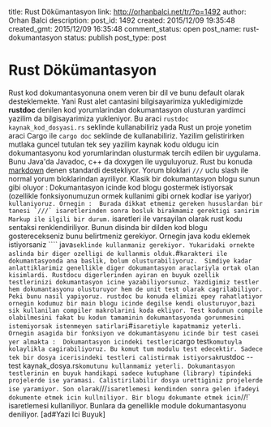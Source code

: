 title: Rust Dökümantasyon
link: http://orhanbalci.net/tr/?p=1492
author: Orhan Balci
description: 
post_id: 1492
created: 2015/12/09 19:35:48
created_gmt: 2015/12/09 16:35:48
comment_status: open
post_name: rust-dokumantasyon
status: publish
post_type: post

# Rust Dökümantasyon

Rust kod dokumantasyonuna onem veren bir dil ve bunu default olarak desteklemekte. Yani Rust alet cantasini bilgisayarimiza yukledigimizde **rustdoc** denilen kod yorumlarindan dokumantasyon olusturan yardimci yazilim da bilgisayarimiza yukleniyor. Bu araci `rustdoc kaynak_kod_dosyasi.rs` seklinde kullanabiliriz yada Rust un proje yonetim araci Cargo ile `cargo doc` seklinde de kullanabiliriz. Yazilim gelistirirken mutlaka guncel tutulan tek sey yazilim kaynak kodu oldugu icin dokumantasyonu kod yorumlarindan olusturmak tercih edilen bir uygulama. Bunu Java'da Javadoc, c++ da doxygen ile uyguluyoruz. Rust bu konuda [markdown](https://en.wikipedia.org/wiki/Markdown) denen standardi destekliyor. Yorum bloklari `///` uclu slash ile normal yorum bloklarindan ayriliyor. Klasik bir dokumantasyon blogu sunun gibi oluyor :  Dokumantasyon icinde kod blogu gostermek istiyorsak (ozellikle fonksiyonumuzun ormek kullanimi gibi ornek kodlar ise yariyor) ````` kullaniyoruz. Ornegin :  Burada dikkat etmemiz gereken hususlardan bir tanesi `///` isaretlerinden sonra bosluk birakmamiz gerektigi sanirim Markup ile ilgili bir durum. ````` isaretleri ile varsayilan olarak rust kodu sentaksi renklendiriliyor. Bunun disinda bir dilden kod blogu gosterecekseniz bunu belirtmeniz gerekiyor. Ornegin java kodu eklemek istiyorsaniz ```` java` seklinde kullanmaniz gerekiyor. Yukaridaki ornekte aslinda bir diger ozelligi de kullanmis olduk. `#` karakteri ile dokumantasyonda ana baslik, bolum olusturabiliyoruz.  Simdiye kadar anlattiklarimiz genellikle diger dokumantasyon araclariyla ortak olan kisimlardi. Rustdocu digerlerinden ayiran en buyuk ozellik testlerinizi dokumantasyon icine yazabiliyorsunuz. Yazdigimiz testler hem dokumantasyonu olusturuyor hem de unit test olarak cagrilabiliyor. Peki bunu nasil yapiyoruz. rustdoc bu konuda elimizi epey rahatlatiyor ornegin kodumuz bir main blogu icinde degilse kendi olusturuyor,bazi sik kullanilan compiler makrolarini koda ekliyor. Test kodunun compile olabilmesini fakat bu kodun tamaminin dokumantasyonda gorunmesini istemiyorsak istenmeyen satirlari `#` isaretiyle kapatmamiz yeterli. Ornegin asagida bir fonksiyon ve dokumantasyonu icinde bir test casei yer almakta :  Dokumantasyon icindeki testleri `cargo test` komutuyla kolaylikla cagirabiliyoruz. Bu komut tum modulu test edecektir. Sadece tek bir dosya icerisindeki testleri calistirmak istiyorsak `rustdoc --test kaynak_dosya.rs` komutunu kullanmamiz yeterli. Dokumantasyon testlerinin en buyuk handikapi sadece kutuphane (library) tipindeki projelerde ise yaramasi. Calistirilabilir dosya urettiginiz projelerde ise yaramiyor. Son olarak `///` isaretlemesi kendinden sonra gelen ifadeyi dokumente etmek icin kullniliyor. Bir blogu dokumante etmek icin `//!` isaretlemesi kullaniliyor. Bunlara da genellikle module dokumantasyonu deniliyor. [ad#Yazi Ici Buyuk]